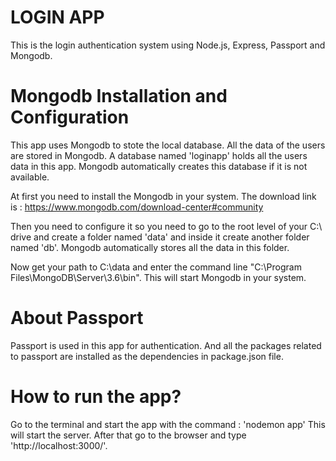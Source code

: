 # LOGIN APP

This is the login authentication system using Node.js, Express, Passport and Mongodb.

# Mongodb Installation and Configuration

This app uses Mongodb to stote the local database. All the data of the users are stored in Mongodb. A database named 'loginapp' holds all the users data in this app. Mongodb automatically creates this database if it is not available.

At first you need to install the Mongodb in your system. The download link is : https://www.mongodb.com/download-center#community

Then you need to configure it so you need to go to the root level of your C:\ drive and create a folder named 'data' and inside it create another folder named 'db'. Mongodb automatically stores all the data in this folder.

Now get your path to C:\data and enter the command line "C:\Program Files\MongoDB\Server\3.6\bin". This will start Mongodb in your system.

# About Passport

Passport is used in this app for authentication. And all the packages related to passport are installed as the dependencies in package.json file.

# How to run the app?

Go to the terminal and start the app with the command : 'nodemon app'
This will start the server. After that go to the browser and type 'http://localhost:3000/'.